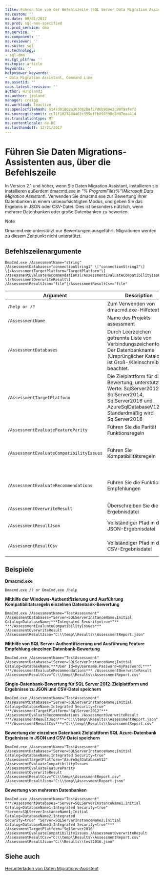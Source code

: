 ```yaml
---
title: Führen Sie von der Befehlszeile (SQL Server Data Migration Assistant) | Microsoft Docs
ms.custom: ''
ms.date: 09/01/2017
ms.prod: sql-non-specified
ms.prod_service: dma
ms.service: ''
ms.component: ''
ms.reviewer: ''
ms.suite: sql
ms.technology:
- sql-dma
ms.tgt_pltfrm: ''
ms.topic: article
keywords: ''
helpviewer_keywords:
- Data Migration Assistant, Command Line
ms.assetid: ''
caps.latest.revision: ''
author: HJToland3
ms.author: jtoland
manager: craigg
ms.workload: Inactive
ms.openlocfilehash: 6147d01802a363082baf27d6b909e2c98f9afef2
ms.sourcegitcommit: cc71f1027884462c359effb898390c8d97eaa414
ms.translationtype: MT
ms.contentlocale: de-DE
ms.lasthandoff: 12/21/2017
---
```

# <a name="run-data-migration-assistant-from-the-command-line"></a>Führen Sie Daten Migrations-Assistenten aus, über die Befehlszeile
In Version 2.1 und höher, wenn Sie Daten Migration Assistant, installieren sie installieren außerdem dmacmd.exe in *"% ProgramFiles%"\\Microsoft Data Migration Assistant\\*. Verwenden Sie dmacmd.exe zur Bewertung Ihrer Datenbanken in einem unbeaufsichtigten Modus, und geben Sie das Ergebnis in JSON oder CSV-Datei. Dies ist besonders nützlich, wenn mehrere Datenbanken oder große Datenbanken zu bewerten. 

> [!NOTE]
> Dmacmd.exe unterstützt nur Bewertungen ausgeführt. Migrationen werden zu diesem Zeitpunkt nicht unterstützt.


## <a name="command-line-arguments"></a>Befehlszeilenargumente

```
DmaCmd.exe /AssessmentName="string"
/AssessmentDatabases="connectionString1" \["connectionString2"\]
\[/AssessmentTargetPlatform="TargetPlatform"\]
/AssessmentEvaluateRecommendations|/AssessmentEvaluateCompatibilityIssues
\[/AssessmentOverwriteResult\]
/AssessmentResultJson="file"|/AssessmentResultCsv="file"
```


|Argument  |Description  | Erforderlich (J/N)
|---------|---------|---------------|
| `/help or /?`     | Zum Verwenden von dmacmd.exe-Hilfetext        | N
|`/AssessmentName`     |   Name des Projekts assessment   | J
|`/AssessmentDatabases`     | Durch Leerzeichen getrennte Liste von Verbindungszeichenfolgen. Der Datenbankname (Ursprünglicher Katalog) ist Groß-/Kleinschreibung beachtet. | J
|`/AssessmentTargetPlatform`     | Die Zielplattform für die Bewertung, unterstützte Werte: SqlServer2012, SqlServer2014, SqlServer2016 und AzureSqlDatabaseV12. Standardmäßig wird SqlServer2016   | N
|`/AssessmentEvaluateFeatureParity`  | Führen Sie die Parität Funktionsregeln  | N
|`/AssessmentEvaluateCompatibilityIssues`     | Führen Sie Kompatibilitätsregeln  | J <br> (AssessmentEvaluateCompatibilityIssues oder AssessmentEvaluateRecommendations ist erforderlich.)
|`/AssessmentEvaluateRecommendations`     | Führen Sie die Funktion Empfehlungen        | J <br> (AssessmentEvaluateCompatibilityIssues oder AssessmentEvaluateRecommendationsis erforderlich)
|`/AssessmentOverwriteResult`     | Überschreiben Sie die Ergebnisdatei    | N
|`/AssessmentResultJson`     | Vollständiger Pfad in die JSON-Ergebnisdatei     | J <br> (AssessmentResultJson oder AssessmentResultCsv ist erforderlich)
|`/AssessmentResultCsv`    | Vollständiger Pfad in der CSV-Ergebnisdatei   | J <br>(AssessmentResultJson oder AssessmentResultCsv ist erforderlich)




## <a name="examples"></a>Beispiele

**Dmacmd.exe**

  `Dmacmd.exe /? or DmaCmd.exe /help`

**Mithilfe der Windows-Authentifizierung und Ausführung Kompatibilitätsregeln einzelnen Datenbank-Bewertung**

```
DmaCmd.exe /AssessmentName="TestAssessment"
/AssessmentDatabases="Server=SQLServerInstanceName;Initial
Catalog=DatabaseName;***Integrated Security=true*"**
***/AssessmentEvaluateCompatibilityIssues*** /AssessmentOverwriteResult
/AssessmentResultJson="C:\\temp\\Results\\AssessmentReport.json"
```



**Mithilfe von SQL Server-Authentifizierung und Ausführung Feature Empfehlung einzelnen Datenbank-Bewertung**

```
DmaCmd.exe /AssessmentName="TestAssessment"
/AssessmentDatabases="Server=SQLServerInstanceName;Initial
Catalog=DatabaseName;***User Id=myUsername;Password=myPassword;***"
***/AssessmentEvaluateRecommendations*** /AssessmentOverwriteResult
/AssessmentResultCsv="C:\\temp\\Results\\AssessmentReport.csv"
```


**Single-Datenbank-Bewertung für SQL Server 2012-Zielplattform und Ergebnisse zu JSON und CSV-Datei speichern**

```
DmaCmd.exe /AssessmentName="TestAssessment"
/AssessmentDatabases="Server=SQLServerInstanceName;Initial
Catalog=DatabaseName;Integrated Security=true"
***/AssessmentTargetPlatform="SqlServer2012"***
/AssessmentEvaluateRecommendations /AssessmentOverwriteResult
***/AssessmentResultJson***="C:\\temp\\Results\\AssessmentReport.json"
***/AssessmentResultCsv***="C:\\temp\\Results\\AssessmentReport.csv"
```


**Bewertung der einzelnen Datenbank Zielplattform SQL Azure-Datenbank Ergebnisse in JSON und CSV-Datei speichern**

```
DmaCmd.exe /AssessmentName="TestAssessment" 
/AssessmentDatabases="Server=SQLServerInstanceName;Initial
Catalog=DatabaseName;Integrated Security=true"
/AssessmentTargetPlatform="AzureSqlDatabaseV12"
/AssessmentEvaluateCompatibilityIssues /AssessmentEvaluateFeatureParity
/AssessmentOverwriteResult 
/AssessmentResultCsv="C:\\temp\\AssessmentReport.csv" 
/AssessmentResultJson="C:\\temp\\AssessmentReport.json"
```


**Bewertung von mehreren Datenbanken**

```
DmaCmd.exe /AssessmentName="TestAssessment"
***/AssessmentDatabases="Server=SQLServerInstanceName1;Initial
Catalog=DatabaseName1;Integrated Security=true"
"Server=SQLServerInstanceName1;Initial Catalog=DatabaseName2;Integrated
Security=true" "Server=SQLServerInstanceName2;Initial
Catalog=DatabaseName3;Integrated Security=true"***
/AssessmentTargetPlatform="SqlServer2016"
/AssessmentEvaluateCompatibilityIssues /AssessmentOverwriteResult
/AssessmentResultCsv="C:\\temp\\Results\\AssessmentReport.csv"
/AssessmentResultJson="C:\\Results\\test2016.json"
```



## <a name="see-also"></a>Siehe auch

[Herunterladen von Daten Migrations-Assistent](https://www.microsoft.com/download/details.aspx?id=53595)
